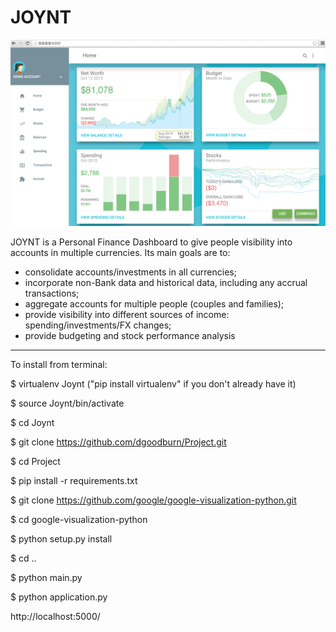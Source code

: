 # JOYNT

![Alt text](https://github.com/dgoodburn/Project/blob/master/Demo_Screenshot.png "Demo")

JOYNT is a Personal Finance Dashboard to give people visibility into accounts in multiple currencies. Its main goals are to:
- consolidate accounts/investments in all currencies;
- incorporate non-Bank data and historical data, including any accrual transactions;
- aggregate accounts for multiple people (couples and families);
- provide visibility into different sources of income: spending/investments/FX changes;
- provide budgeting and stock performance analysis


---

To install from terminal:

$ virtualenv Joynt ("pip install virtualenv" if you don't already have it)

$ source Joynt/bin/activate

$ cd Joynt

$ git clone https://github.com/dgoodburn/Project.git

$ cd Project

$ pip install -r requirements.txt

$ git clone https://github.com/google/google-visualization-python.git

$ cd google-visualization-python

$ python setup.py install

$ cd ..

$ python main.py

$ python application.py


http://localhost:5000/
